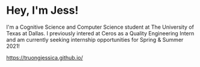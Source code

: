 # Hey, I'm Jess!

I'm a Cognitive Science and Computer Science student at The University of Texas at Dallas. I previously intered at Ceros as a Quality Engineering Intern and am currently seeking internship opportunities for Spring & Summer 2021!

https://truongjessica.github.io/
